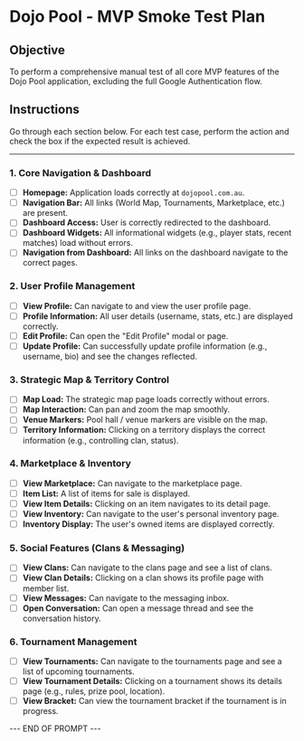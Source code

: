 # Dojo Pool - MVP Smoke Test Plan

## Objective

To perform a comprehensive manual test of all core MVP features of the Dojo
Pool application, excluding the full Google Authentication flow.

## Instructions

Go through each section below. For each test case, perform the action and
check the box if the expected result is achieved.

---

### 1. Core Navigation & Dashboard

- [ ] **Homepage:** Application loads correctly at `dojopool.com.au`.
- [ ] **Navigation Bar:** All links (World Map, Tournaments, Marketplace, etc.) are present.
- [ ] **Dashboard Access:** User is correctly redirected to the dashboard.
- [ ] **Dashboard Widgets:** All informational widgets (e.g., player stats, recent matches) load without errors.
- [ ] **Navigation from Dashboard:** All links on the dashboard navigate to the correct pages.

### 2. User Profile Management

- [ ] **View Profile:** Can navigate to and view the user profile page.
- [ ] **Profile Information:** All user details (username, stats, etc.) are displayed correctly.
- [ ] **Edit Profile:** Can open the "Edit Profile" modal or page.
- [ ] **Update Profile:** Can successfully update profile information (e.g., username, bio) and see the changes reflected.

### 3. Strategic Map & Territory Control

- [ ] **Map Load:** The strategic map page loads correctly without errors.
- [ ] **Map Interaction:** Can pan and zoom the map smoothly.
- [ ] **Venue Markers:** Pool hall / venue markers are visible on the map.
- [ ] **Territory Information:** Clicking on a territory displays the correct information (e.g., controlling clan, status).

### 4. Marketplace & Inventory

- [ ] **View Marketplace:** Can navigate to the marketplace page.
- [ ] **Item List:** A list of items for sale is displayed.
- [ ] **View Item Details:** Clicking on an item navigates to its detail page.
- [ ] **View Inventory:** Can navigate to the user's personal inventory page.
- [ ] **Inventory Display:** The user's owned items are displayed correctly.

### 5. Social Features (Clans & Messaging)

- [ ] **View Clans:** Can navigate to the clans page and see a list of clans.
- [ ] **View Clan Details:** Clicking on a clan shows its profile page with member list.
- [ ] **View Messages:** Can navigate to the messaging inbox.
- [ ] **Open Conversation:** Can open a message thread and see the conversation history.

### 6. Tournament Management

- [ ] **View Tournaments:** Can navigate to the tournaments page and see a list of upcoming tournaments.
- [ ] **View Tournament Details:** Clicking on a tournament shows its details page (e.g., rules, prize pool, location).
- [ ] **View Bracket:** Can view the tournament bracket if the tournament is in progress.

--- END OF PROMPT ---
